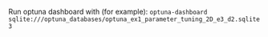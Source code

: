 Run optuna dashboard with (for example): ```optuna-dashboard sqlite:///optuna_databases/optuna_ex1_parameter_tuning_2D_e3_d2.sqlite3```
